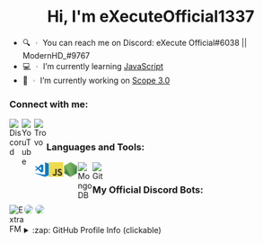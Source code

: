 <h1 align="center">Hi, I'm eXecuteOfficial1337</h1>

- 🔍 ︲ You can reach me on Discord: eXecute Official#6038 || ModernHD_#9767
- 💻 ︲ I’m currently learning [JavaScript](https://www.javascript.com/)
- 🔧 ︲ I’m currently working on [Scope 3.0](https://discord.gg/rm5xTwWKRq)

### Connect with me:
<a href="https://discord.gg/raxbKHt">
<img align="left" alt="Discord" width="22px" src="https://cdn.discordapp.com/attachments/712695615435309126/834480412779741184/NicePng_discord-png_175360.png" />
</a>
<a href="https://www.youtube.com/channel/UC-VWGLWyjXf-WI-37g2UiMA">
<img align="left" alt="YouTube" width="22px" src="https://cdn.discordapp.com/attachments/712695615435309126/834480114397478944/youtube-logo-png-46031.png" />
</a>
<a href="https://trovo.live/ModernHD_">
<img align="left" alt="Trovo" width="22px" src="https://static.trovo.live/cat/img/icon_512.4f5f85.png" />
</a>
<br />

### Languages and Tools:
<a href="https://code.visualstudio.com/">
<img align="left" alt="Visual Studio Code" width="26px" src="https://raw.githubusercontent.com/github/explore/80688e429a7d4ef2fca1e82350fe8e3517d3494d/topics/visual-studio-code/visual-studio-code.png" />
</a>
<a href="https://www.javascript.com/">
<img align="left" alt="JavaScript" width="26px" src="https://raw.githubusercontent.com/github/explore/80688e429a7d4ef2fca1e82350fe8e3517d3494d/topics/javascript/javascript.png" />
</a>
<a href="https://nodejs.org/en/">
<img align="left" alt="Node.js" width="26px" src="https://raw.githubusercontent.com/github/explore/80688e429a7d4ef2fca1e82350fe8e3517d3494d/topics/nodejs/nodejs.png"/>
</a>
<a href="https://cloud.mongodb.com/">
<img align="left" alt="MongoDB" width="26px" src="https://cdn.discordapp.com/attachments/712695615435309126/834484527199682620/kisspng-mongodb-logo-database-nosql-postgresql-how-to-create-an-outstanding-tech-stack-clickup-bl-5c.png" />
</a>
<a href="https://git-scm.com/">
<img align="left" alt="Git" width="26px" src="https://cdn.discordapp.com/attachments/712695615435309126/834484342595387422/git.png" />
</a>


<br />

### My Official Discord Bots:


<a href="https://top.gg/bot/583392122267500595">
<img align="left" alt="ExtraFM" width="26px" src="https://images-ext-2.discordapp.net/external/0TNoUPjebEyIPPgxU5P-kkOvSrmxyeFj0MkVFrznK1s/%3Fsize%3D256/https/cdn.discordapp.com/avatars/583392122267500595/0fcfd2af951b0879c11d3f9518b8a6f3.png">
     </a>
     <a href="url"><img src="https://desmond75.github.io/img/IMG_20171214_095012.jpg" height="auto" width="200" style="border-radius:50%"></a>
  <a href="url"><img src="https/cdn.discordapp.com/avatars/583392122267500595/0fcfd2af951b0879c11d3f9518b8a6f3.png" height="auto" width="200" style="border-radius:50%"></a>


<br />

<br />





<details>
  <summary>:zap: GitHub Profile Info (clickable) </summary>
  <h1 align="center">Profile Status</h1>
  <details>
    <summary>:zap: Languages (clickabe) </summary>
  <img align="center" alt="Most used languages" src="https://github-readme-stats.vercel.app/api/top-langs/?username=eXecuteOfficial1337&show_icons=true&theme=blue-green)](https://github.com/anuraghazra/github-readme-stats)" />
    </details>
  
  <details>
    <summary>:zap: GitHub Status (clickable)</summary>
  <img align="center" alt="My GitHub Stats" src="https://github-readme-stats.vercel.app/api?username=executeofficial1337&show_icons=true&count_private=true&theme=blue-green" />
</details>
